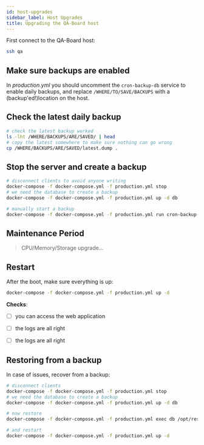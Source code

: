 ```yaml
---
id: host-upgrades
sidebar_label: Host Upgrades
title: Upgrading the QA-Board host
---
```


First connect to the QA-Board host:
```bash
ssh qa
```

## Make sure backups are enabled
In *production.yml* you should uncomment the `cron-backup-db` service to enable daily backups, and replace `/WHERE/TO/SAVE/BACKUPS` with a (backup'ed!)location on the host.

## Check the latest daily backup
```bash
# check the latest backup worked
ls -lht /WHERE/BACKUPS/ARE/SAVED/ | head
# copy the latest somewhere to make sure nothing can go wrong
cp /WHERE/BACKUPS/ARE/SAVED/latest.dump .

```

## Stop the server and create a backup 
```bash
# disconnect clients to avoid anyone writing
docker-compose -f docker-compose.yml -f production.yml stop
# we need the database to create a backup
docker-compose -f docker-compose.yml -f production.yml up -d db

# manually start a backup
docker-compose -f docker-compose.yml -f production.yml run cron-backup-db /etc/periodic/daily/backup before-upgrade.dump
```

## Maintenance Period
> CPU/Memory/Storage upgrade...

## Restart
After the boot, make sure everything is up:
```bash
docker-compose -f docker-compose.yml -f production.yml up -d
```

**Checks**:
- [ ] you can access the web application
- [ ] the logs are all right
- [ ] the logs are all right


## Restoring from a backup
In case of issues, recover from a backup:

```bash
# disconnect clients
docker-compose -f docker-compose.yml -f production.yml stop
# we need the database to create a backup
docker-compose -f docker-compose.yml -f production.yml up -d db

# now restore
docker-compose -f docker-compose.yml -f production.yml exec db /opt/restore /backups/before-upgrade.dump

# and restart
docker-compose -f docker-compose.yml -f production.yml up -d
```